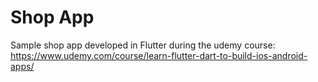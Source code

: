 # Shop App

Sample shop app developed in Flutter during the udemy course: https://www.udemy.com/course/learn-flutter-dart-to-build-ios-android-apps/
